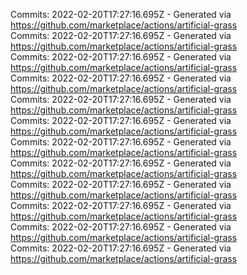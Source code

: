 Commits: 2022-02-20T17:27:16.695Z - Generated via https://github.com/marketplace/actions/artificial-grass
<br>
Commits: 2022-02-20T17:27:16.695Z - Generated via https://github.com/marketplace/actions/artificial-grass
<br>
Commits: 2022-02-20T17:27:16.695Z - Generated via https://github.com/marketplace/actions/artificial-grass
<br>
Commits: 2022-02-20T17:27:16.695Z - Generated via https://github.com/marketplace/actions/artificial-grass
<br>
Commits: 2022-02-20T17:27:16.695Z - Generated via https://github.com/marketplace/actions/artificial-grass
<br>
Commits: 2022-02-20T17:27:16.695Z - Generated via https://github.com/marketplace/actions/artificial-grass
<br>
Commits: 2022-02-20T17:27:16.695Z - Generated via https://github.com/marketplace/actions/artificial-grass
<br>
Commits: 2022-02-20T17:27:16.695Z - Generated via https://github.com/marketplace/actions/artificial-grass
<br>
Commits: 2022-02-20T17:27:16.695Z - Generated via https://github.com/marketplace/actions/artificial-grass
<br>
Commits: 2022-02-20T17:27:16.695Z - Generated via https://github.com/marketplace/actions/artificial-grass
<br>
Commits: 2022-02-20T17:27:16.695Z - Generated via https://github.com/marketplace/actions/artificial-grass
<br>
Commits: 2022-02-20T17:27:16.695Z - Generated via https://github.com/marketplace/actions/artificial-grass
<br>
